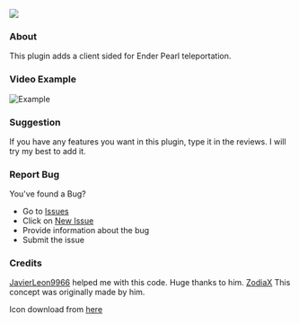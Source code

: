 [![](https://poggit.pmmp.io/shield.dl/SmoothPearlTeleport)](https://poggit.pmmp.io/p/SmoothPearlTeleport)

### About
This plugin adds a client sided for Ender Pearl teleportation.

### Video Example
![Example](https://github.com/NightDevil9440/SmoothEnderPearl/blob/main/meta/example.gif)

### Suggestion
If you have any features you want in this plugin, type it in the reviews. I will try my best to add it.

### Report Bug
You've found a Bug?
- Go to [Issues](https://github.com/NightDevil9440/SmoothEnderPearl/issues)
- Click on [New Issue](https://github.com/NightDevil9440/SmoothEnderPearl/issues/new/choose)
- Provide information about the bug
- Submit the issue

### Credits
[JavierLeon9966](https://github.com/JavierLeon9966) helped me with this code. Huge thanks to him.
[ZodiaX](https://github.com/ItsZodiaX) This concept was originally made by him. 

Icon download from [here](https://www.reddit.com/r/Minecraft/comments/euztmf/i_made_the_ender_pearl_look_realisticish)
